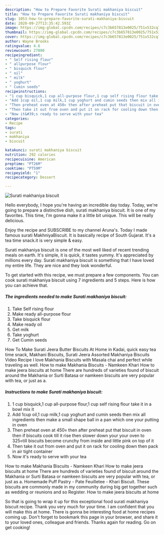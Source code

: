 ```yaml
---
description: "How to Prepare Favorite Surati makhaniya biscuit"
title: "How to Prepare Favorite Surati makhaniya biscuit"
slug: 1053-how-to-prepare-favorite-surati-makhaniya-biscuit
date: 2020-09-27T13:35:42.593Z
image: https://img-global.cpcdn.com/recipes/c7c3b657813e0025/751x532cq70/surati-makhaniya-biscuit-recipe-main-photo.jpg
thumbnail: https://img-global.cpcdn.com/recipes/c7c3b657813e0025/751x532cq70/surati-makhaniya-biscuit-recipe-main-photo.jpg
cover: https://img-global.cpcdn.com/recipes/c7c3b657813e0025/751x532cq70/surati-makhaniya-biscuit-recipe-main-photo.jpg
author: Wayne Brooks
ratingvalue: 4.6
reviewcount: 27890
recipeingredient:
- " Self rising flour"
- " allpurpose flour"
- " bisquick flour"
- " oil"
- " milk"
- " yoghurt"
- " Cumin seeds"
recipeinstructions:
- "1 cup bisquick,1 cup all-purpose flour,1 cup self rising flour take it in a bowl mix it"
- "Add 1cup oil,1 cup milk,1 cup yoghurt and cumin seeds then mix all ingredients then make a small shape ball in a pan which one your putting in oven"
- "Then preheat oven at 450० then after preheat put that biscuit in oven then if biscuits cook till it rise then slower down your your oven to 325०till biscuits become crunchy from inside and little pink on top of it"
- "Then take it out from oven and put it on rack for cooling down then pack in air tight container"
- "Now it&#39;s ready to serve with your tea"
categories:
- Recipe
tags:
- surati
- makhaniya
- biscuit

katakunci: surati makhaniya biscuit 
nutrition: 292 calories
recipecuisine: American
preptime: "PT26M"
cooktime: "PT59M"
recipeyield: "1"
recipecategory: Dessert

---
```



![Surati makhaniya biscuit](https://img-global.cpcdn.com/recipes/c7c3b657813e0025/751x532cq70/surati-makhaniya-biscuit-recipe-main-photo.jpg)

Hello everybody, I hope you're having an incredible day today. Today, we're going to prepare a distinctive dish, surati makhaniya biscuit. It is one of my favorites. This time, I'm gonna make it a little bit unique. This will be really delicious.

Enjoy the recipe and SUBSCRIBE to my channel Aruna&#39;s. Today I made famous surati MakhniyaBiscuit. It is basically recipe of South Gujarat. It&#39;s a tea time snack.it is very simple &amp; easy.

Surati makhaniya biscuit is one of the most well liked of recent trending meals on earth. It's simple, it is quick, it tastes yummy. It's appreciated by millions every day. Surati makhaniya biscuit is something that I have loved my entire life. They are nice and they look wonderful.


To get started with this recipe, we must prepare a few components. You can cook surati makhaniya biscuit using 7 ingredients and 5 steps. Here is how you can achieve that.

<!--inarticleads1-->

##### The ingredients needed to make Surati makhaniya biscuit:

1. Take  Self rising flour
1. Make ready  all-purpose flour
1. Take  bisquick flour
1. Make ready  oil
1. Get  milk
1. Take  yoghurt
1. Get  Cumin seeds


How To Make Surati Jeera Butter Biscuits At Home in Kadai, quick easy tea time snack, Makhani Biscuits, Surati Jeera Assorted Makhaniya Biscuits Video Recipe I love Makhania Biscuits with Masala chai and perfect while traveling as well. How to make Makhania Biscuits - Namkeen Khari How to make jeera biscuits at home There are hundreds of varieties found of biscuit around the Makhania or Surti Batasa or namkeen biscuits are very popular with tea, or just as a. 

<!--inarticleads2-->

##### Instructions to make Surati makhaniya biscuit:

1. 1 cup bisquick,1 cup all-purpose flour,1 cup self rising flour take it in a bowl mix it
1. Add 1cup oil,1 cup milk,1 cup yoghurt and cumin seeds then mix all ingredients then make a small shape ball in a pan which one your putting in oven
1. Then preheat oven at 450० then after preheat put that biscuit in oven then if biscuits cook till it rise then slower down your your oven to 325०till biscuits become crunchy from inside and little pink on top of it
1. Then take it out from oven and put it on rack for cooling down then pack in air tight container
1. Now it&#39;s ready to serve with your tea


How to make Makhania Biscuits - Namkeen Khari How to make jeera biscuits at home There are hundreds of varieties found of biscuit around the Makhania or Surti Batasa or namkeen biscuits are very popular with tea, or just as a. Homemade Puff Pastry - Pate Feuilletee - Khari Biscuit. These biscuits are commonly made in my community during big get together such as wedding or reunions and so Register. How to make jeera biscuits at home 

So that is going to wrap it up for this exceptional food surati makhaniya biscuit recipe. Thank you very much for your time. I am confident that you will make this at home. There is gonna be interesting food at home recipes coming up. Don't forget to bookmark this page in your browser, and share it to your loved ones, colleague and friends. Thanks again for reading. Go on get cooking!
